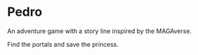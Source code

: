 # Pedro
An adventure game with a story line inspired by the MAGAverse.

Find the portals and save the princess.
